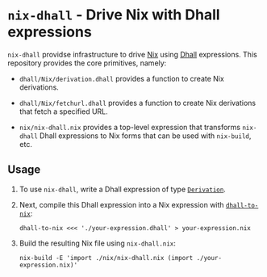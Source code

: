 # `nix-dhall` - Drive Nix with Dhall expressions

`nix-dhall` providse infrastructure to drive [Nix](https://nixos.org/nix) using
[Dhall](https://dhall-lang.org) expressions. This repository provides the core
primitives, namely:

* `dhall/Nix/derivation.dhall` provides a function to create Nix derivations.

* `dhall/Nix/fetchurl.dhall` provides a function to create Nix derivations that fetch
  a specified URL.

* `nix/nix-dhall.nix` provides a top-level expression that transforms
  `nix-dhall` Dhall expressions to Nix forms that can be used with `nix-build`,
  etc.

## Usage

1. To use `nix-dhall`, write a Dhall expression of type
   [`Derivation`](./dhall/Nix/types/Derivation.dhall).

2. Next, compile this Dhall expression into a Nix expression with
   [`dhall-to-nix`](https://github.com/dhall-lang/dhall-nix):
   
    ```
    dhall-to-nix <<< './your-expression.dhall' > your-expression.nix
    ```
   
3. Build the resulting Nix file using `nix-dhall.nix`:

    ```
    nix-build -E 'import ./nix/nix-dhall.nix (import ./your-expression.nix)'
    ```
